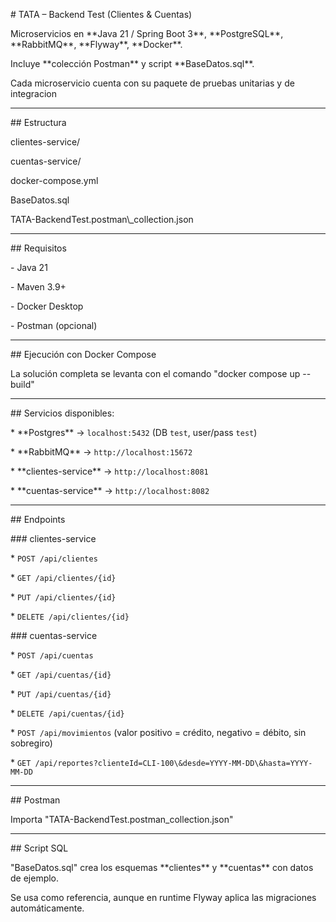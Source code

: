 \# TATA – Backend Test (Clientes \& Cuentas)



Microservicios en \*\*Java 21 / Spring Boot 3\*\*, \*\*PostgreSQL\*\*, \*\*RabbitMQ\*\*, \*\*Flyway\*\*, \*\*Docker\*\*.  

Incluye \*\*colección Postman\*\* y script \*\*BaseDatos.sql\*\*.

Cada microservicio cuenta con su paquete de pruebas unitarias y de integracion



---



\## Estructura



clientes-service/

cuentas-service/

docker-compose.yml

BaseDatos.sql

TATA-BackendTest.postman\\\_collection.json



---



\## Requisitos



\- Java 21  

\- Maven 3.9+  

\- Docker Desktop  

\- Postman (opcional)



---



\## Ejecución con Docker Compose



La solución completa se levanta con el comando "docker compose up --build"



---





\## Servicios disponibles:



\* \*\*Postgres\*\* → `localhost:5432` (DB `test`, user/pass `test`)

\* \*\*RabbitMQ\*\* → `http://localhost:15672`

\* \*\*clientes-service\*\* → `http://localhost:8081`

\* \*\*cuentas-service\*\* → `http://localhost:8082`



---



\## Endpoints



\### clientes-service



\* `POST /api/clientes`

\* `GET /api/clientes/{id}`

\* `PUT /api/clientes/{id}`

\* `DELETE /api/clientes/{id}`



\### cuentas-service



\* `POST /api/cuentas`

\* `GET /api/cuentas/{id}`

\* `PUT /api/cuentas/{id}`

\* `DELETE /api/cuentas/{id}`

\* `POST /api/movimientos` (valor positivo = crédito, negativo = débito, sin sobregiro)

\* `GET /api/reportes?clienteId=CLI-100\&desde=YYYY-MM-DD\&hasta=YYYY-MM-DD`



---



\## Postman



Importa "TATA-BackendTest.postman\_collection.json"



---



\## Script SQL



"BaseDatos.sql" crea los esquemas \*\*clientes\*\* y \*\*cuentas\*\* con datos de ejemplo.

Se usa como referencia, aunque en runtime Flyway aplica las migraciones automáticamente.





